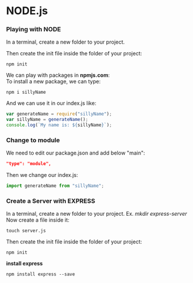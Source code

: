# NODE.js

### Playing with NODE

In a terminal, create a new folder to your project. <br/>

Then create the init file inside the folder of your project: <br/>

```terminal
npm init
```

We can play with packages in __npmjs.com__: <br/>
To install a new package, we can type: <br/>

```terminal
npm i sillyName
```

And we can use it in our index.js like: <br/>

```javascript
var generateName = require("sillyName");
var sillyName = generateName();
console.log(`My name is: ${sillyName}`);
```

### Change to module

We need to edit our package.json and add below "main": <br/>

```json
"type": "module",
```

Then we change our index.js: <br/>

```javascript
import generateName from "sillyName";
```

### Create a Server with EXPRESS

In a terminal, create a new folder to your project. Ex. _mkdir express-server_ <br/>
Now create a file inside it: <br/>

```terminal
touch server.js
```

Then create the init file inside the folder of your project: <br/>

```terminal
npm init
```

__install express__ <br/>

```terminal
npm install express --save
```






